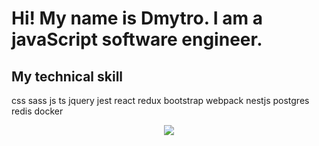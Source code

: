 # Hi! My name is Dmytro. I am a javaScript software engineer.

## My technical skill

css sass js ts jquery jest react redux bootstrap webpack nestjs postgres redis docker
 <p align="center">
  <a href="https://skillicons.dev">
    <img src="https://skillicons.dev/icons?i=git,kubernetes,docker,c,vim" />
  </a>
</p>
